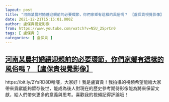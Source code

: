 ```yaml
---
layout: post
title: "河南某農村婚禮迎親前的必要環節，你們家鄉有這樣的風俗嗎？ 【盧保貴視覺影像】"
date: 2021-12-21T15:15:01.000Z
author: 盧保貴視覺影像
from: https://www.youtube.com/watch?v=N5U_2SprCn0
tags: [ 盧保貴 ]
categories: [ 盧保貴 ]
---
```

<!--1640099701000-->
[河南某農村婚禮迎親前的必要環節，你們家鄉有這樣的風俗嗎？ 【盧保貴視覺影像】](https://www.youtube.com/watch?v=N5U_2SprCn0)
------

<div>
https://bit.ly/2YsRD8D哈嘍，大家好！我是盧寶貴！我拍攝的視頻希望能給大家帶來貢獻能夠留存後世，能成為後人對現在的歷史參考期待影像能為將來保留文獻，給人們帶來更多的意義與思考。喜歡我的視頻記得評論哦！
</div>
